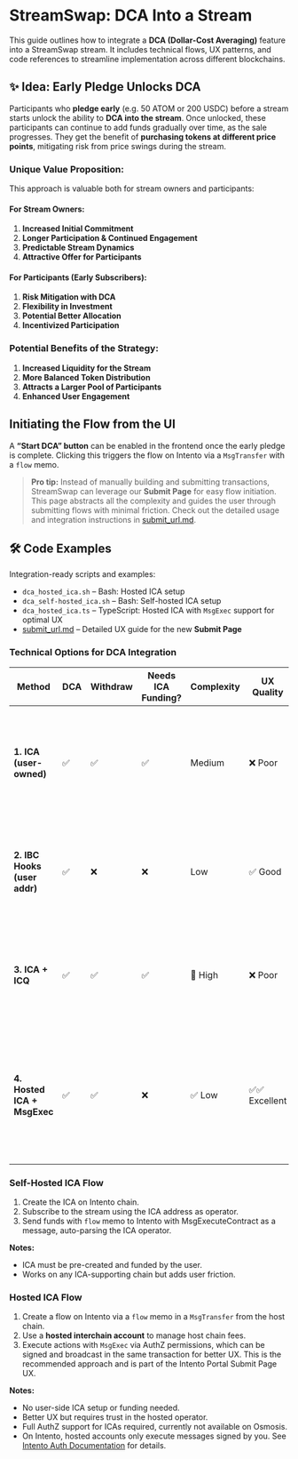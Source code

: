 # StreamSwap: DCA Into a Stream

This guide outlines how to integrate a **DCA (Dollar-Cost Averaging)** feature into a StreamSwap stream. It includes technical flows, UX patterns, and code references to streamline implementation across different blockchains.

## ✨ Idea: Early Pledge Unlocks DCA

Participants who **pledge early** (e.g. 50 ATOM or 200 USDC) before a stream starts unlock the ability to **DCA into the stream**. Once unlocked, these participants can continue to add funds gradually over time, as the sale progresses. They get the benefit of **purchasing tokens at different price points**, mitigating risk from price swings during the stream.

### **Unique Value Proposition:**

This approach is valuable both for stream owners and participants:

#### **For Stream Owners:**

1. **Increased Initial Commitment**
2. **Longer Participation & Continued Engagement**
3. **Predictable Stream Dynamics**
4. **Attractive Offer for Participants**

#### **For Participants (Early Subscribers):**

1. **Risk Mitigation with DCA**
2. **Flexibility in Investment**
3. **Potential Better Allocation**
4. **Incentivized Participation**

### **Potential Benefits of the Strategy:**

1. **Increased Liquidity for the Stream**
2. **More Balanced Token Distribution**
3. **Attracts a Larger Pool of Participants**
4. **Enhanced User Engagement**

## Initiating the Flow from the UI

A **“Start DCA” button** can be enabled in the frontend once the early pledge is complete. Clicking this triggers the flow on Intento via a `MsgTransfer` with a `flow` memo.

> **Pro tip:** Instead of manually building and submitting transactions, StreamSwap can leverage our **Submit Page** for easy flow initiation.
> This page abstracts all the complexity and guides the user through submitting flows with minimal friction.
> Check out the detailed usage and integration instructions in [submit_url.md](submit_url.md).

## 🛠 Code Examples

Integration-ready scripts and examples:

- `dca_hosted_ica.sh` – Bash: Hosted ICA setup
- `dca_self-hosted_ica.sh` – Bash: Self-hosted ICA setup
- `dca_hosted_ica.ts` – TypeScript: Hosted ICA with `MsgExec` support for optimal UX
- [submit_url.md](submit_url.md) – Detailed UX guide for the new **Submit Page**

### **Technical Options for DCA Integration**

| **Method**                   | **DCA** | **Withdraw** | **Needs ICA Funding?** | **Complexity** | **UX Quality** | **Notes**                                                                                              |
| ---------------------------- | ------- | ------------ | ---------------------- | -------------- | -------------- | ------------------------------------------------------------------------------------------------------ |
| **1. ICA (user-owned)**      | ✅      | ✅           | ✅                     | Medium         | ❌ Poor        | Requires pre-setup ICA address. Currently not compatible with Authz on Osmosis.                        |
| **2. IBC Hooks (user addr)** | ✅      | ❌           | ❌                     | Low            | ✅ Good        | Uses user's Osmosis address. Requires smart contract for proper handling.                              |
| **3. ICA + ICQ**             | ✅      | ✅           | ✅                     | 🔺 High        | ❌ Poor        | Uses interchain accounts with queries to track remote balances. Complex.                               |
| **4. Hosted ICA + MsgExec**  | ✅      | ✅           | ❌                     | ✅ Low         | ✅✅ Excellent | Easiest user experience. Requires MsgExec support from Osmosis. Supported on the Injective blockchain. |

### Self-Hosted ICA Flow

1. Create the ICA on Intento chain.
2. Subscribe to the stream using the ICA address as operator.
3. Send funds with `flow` memo to Intento with MsgExecuteContract as a message, auto-parsing the ICA operator.

**Notes:**

- ICA must be pre-created and funded by the user.
- Works on any ICA-supporting chain but adds user friction.

### Hosted ICA Flow

1. Create a flow on Intento via a `flow` memo in a `MsgTransfer` from the host chain.
2. Use a **hosted interchain account** to manage host chain fees.
3. Execute actions with `MsgExec` via AuthZ permissions, which can be signed and broadcast in the same transaction for better UX. This is the recommended approach and is part of the Intento Portal Submit Page UX.

**Notes:**

- No user-side ICA setup or funding needed.
- Better UX but requires trust in the hosted operator.
- Full AuthZ support for ICAs required, currently not available on Osmosis.
- On Intento, hosted accounts only execute messages signed by you. See [Intento Auth Documentation](https://docs.intento.zone/module/authentication) for details.
